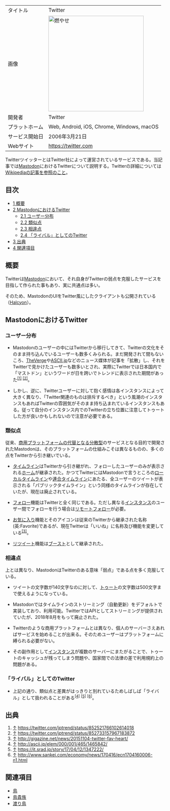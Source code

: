 <div>

|                |                                                                                                                                            |
|----------------|--------------------------------------------------------------------------------------------------------------------------------------------|
| タイトル       | Twitter                                                                                                                                    |
| 画像           | [<img src="/images/f/f7/Twitter.png" width="300" height="300" alt="燃やせ" />](/%E3%83%95%E3%82%A1%E3%82%A4%E3%83%AB:Twitter.png "燃やせ") |
| 開発者         | Twitter                                                                                                                                    |
| プラットホーム | Web, Android, iOS, Chrome, Windows, macOS                                                                                                  |
| サービス開始日 | 2006年3月21日                                                                                                                              |
| Webサイト      | <a href="https://twitter.com" rel="nofollow">https://twitter.com</a>                                                                       |

  

TwitterツイッターとはTwitter社によって運営されているサービスである。当記事では[Mastodon](/Mastodon "Mastodon")におけるTwitterについて説明する。Twitterの詳細については[Wikipediaの記事を参照のこと](https://ja.wikipedia.org/wiki/ja:Twitter "wikipedia:ja:Twitter")。

<div>

<div lang="ja" dir="ltr">

## 目次

</div>

-   [1 概要](#.E6.A6.82.E8.A6.81)
-   [2 MastodonにおけるTwitter](#Mastodon.E3.81.AB.E3.81.8A.E3.81.91.E3.82.8BTwitter)
    -   [2.1 ユーザー分布](#.E3.83.A6.E3.83.BC.E3.82.B6.E3.83.BC.E5.88.86.E5.B8.83)
    -   [2.2 類似点](#.E9.A1.9E.E4.BC.BC.E7.82.B9)
    -   [2.3 相違点](#.E7.9B.B8.E9.81.95.E7.82.B9)
    -   [2.4 「ライバル」としてのTwitter](#.E3.80.8C.E3.83.A9.E3.82.A4.E3.83.90.E3.83.AB.E3.80.8D.E3.81.A8.E3.81.97.E3.81.A6.E3.81.AETwitter)
-   [3 出典](#.E5.87.BA.E5.85.B8)
-   [4 関連項目](#.E9.96.A2.E9.80.A3.E9.A0.85.E7.9B.AE)

</div>

## 概要

Twitterは[Mastodon](/Mastodon "Mastodon")において、それ自身がTwitterの弱点を克服したサービスを目指して作られた事もあり、実に共通点は多い。

そのため、MastodonのUIをTwitter風にしたクライアントも公開されている（[Halcyon](/Halcyon "Halcyon")）。

## MastodonにおけるTwitter

### ユーザー分布

-   Mastodonのユーザーの中にはTwitterから移行してきて、Twitterの文化をそのまま持ち込んでいるユーザーも数多くみられる。まだ開発されて間もないころ、<a href="http://www.theverge.com/2017/4/4/15177856/mastodon-social-network-twitter-clone" rel="nofollow">TheVerge</a>や<a href="http://ascii.jp/elem/000/001/465/1465842/" rel="nofollow">ASCII.jp</a>などのニュース媒体が記事を「拡散」し、それをTwitterで見かけたユーザーも数多いとされ、実際にTwitterでは日本国内で「マストドン」というワードが日を跨いでトレンドに表示された期間があった<sup>[\[1\]](#cite_note-1)</sup> <sup>[\[2\]](#cite_note-2)</sup>。

<!-- -->

-   しかし、逆に、Twitterユーザーに対して抱く感情は各インスタンスによって大きく異なり、「Twitter関連のものは排斥するべき」という風潮のインスタンスもあればTwitterの雰囲気がそのまま持ち込まれているインスタンスもある。従って自分のインスタンス内でのTwitterの立ち位置に注意してトゥートした方が良いかもしれないので注意が必要である。

### 類似点

従来、<a href="https://mastodon.social/about/" rel="nofollow">商用プラットフォームの代替となる分散型</a>のサービスとなる目的で開発されたMastodonは、そのプラットフォームの仕組みこそは異なるものの、多くの点をTwitterから引き継いでいる。

-   [タイムライン](/%E3%82%BF%E3%82%A4%E3%83%A0%E3%83%A9%E3%82%A4%E3%83%B3 "タイムライン")はTwitterから引き継がれ、フォローしたユーザーのみが表示される[ホーム](/%E3%83%9B%E3%83%BC%E3%83%A0 "ホーム")が継承された。かつてTwitterにはMastodonで言うところの[ローカルタイムライン](/%E3%83%AD%E3%83%BC%E3%82%AB%E3%83%AB%E3%82%BF%E3%82%A4%E3%83%A0%E3%83%A9%E3%82%A4%E3%83%B3 "ローカルタイムライン")や[連合タイムライン](/%E9%80%A3%E5%90%88%E3%82%BF%E3%82%A4%E3%83%A0%E3%83%A9%E3%82%A4%E3%83%B3 "連合タイムライン")にあたる、全ユーザーのツイートが表示される「パブリックタイムライン」という同様のタイムラインが存在していたが、現在は廃止されている。

<!-- -->

-   [フォロー](/%E3%83%95%E3%82%A9%E3%83%AD%E3%83%BC "フォロー")機能はTwitterと全く同じである。ただし異なる[インスタンス](/%E3%82%A4%E3%83%B3%E3%82%B9%E3%82%BF%E3%83%B3%E3%82%B9 "インスタンス")のユーザー間でフォローを行う場合は[リモートフォロー](/%E3%83%AA%E3%83%A2%E3%83%BC%E3%83%88%E3%83%95%E3%82%A9%E3%83%AD%E3%83%BC "リモートフォロー")が必要。

<!-- -->

-   [お気に入り](/%E3%81%8A%E6%B0%97%E3%81%AB%E5%85%A5%E3%82%8A "お気に入り")機能とそのアイコンは従来のTwitterから継承された名称(英:Favorite)であるが、現在Twitterは「いいね」に名称及び機能を変更している<sup>[\[3\]](#cite_note-3)</sup>。

<!-- -->

-   [リツイート](/%E3%83%AA%E3%83%84%E3%82%A4%E3%83%BC%E3%83%88 "リツイート (存在しないページ)")機能は[ブースト](/%E3%83%96%E3%83%BC%E3%82%B9%E3%83%88 "ブースト")として継承された。

### 相違点

上とは異なり、MastodonはTwitterのある意味「弱点」である点を多く克服している。

-   ツイートの文字数が140文字なのに対して、[トゥート](/%E3%83%88%E3%82%A5%E3%83%BC%E3%83%88 "トゥート")の文字数は500文字まで使えるようになっている。

<!-- -->

-   Mastodonではタイムラインのストリーミング（自動更新）をデフォルトで実装しており、利用可能。TwitterではAPIとしてストリーミングが提供されていたが、2018年8月をもって廃止された。

<!-- -->

-   Twitterのような商用プラットフォームとは異なり、個人のサーバーさえあればサービスを始めることが出来る。そのためユーザーはプラットフォームに縛られる必要がない。

<!-- -->

-   その副作用として[インスタンス](/%E3%82%A4%E3%83%B3%E3%82%B9%E3%82%BF%E3%83%B3%E3%82%B9 "インスタンス")が複数のサーバーにまたがることで、トゥートのキャッシュが残ってしまう問題や、国家間での法律の差で利用規約上の問題がある。

### 「ライバル」としてのTwitter

-   上記の通り、類似点と差異がはっきりと別れているためしばしば「ライバル」として扱われることがある<sup>[\[4\]](#cite_note-4)</sup> <sup>[\[5\]](#cite_note-5)</sup> <sup>[\[6\]](#cite_note-6)</sup>。

## 出典

<div>

1.  [↑](#cite_ref-1) <a href="https://twitter.com/jptrend/status/852521766102614018" rel="nofollow">https://twitter.com/jptrend/status/852521766102614018</a>
2.  [↑](#cite_ref-2) <a href="https://twitter.com/jptrend/status/852733157967183872" rel="nofollow">https://twitter.com/jptrend/status/852733157967183872</a>
3.  [↑](#cite_ref-3) <a href="http://gigazine.net/news/20151104-twitter-fav-heart/" rel="nofollow">http://gigazine.net/news/20151104-twitter-fav-heart/</a>
4.  [↑](#cite_ref-4) <a href="http://ascii.jp/elem/000/001/465/1465842/" rel="nofollow">http://ascii.jp/elem/000/001/465/1465842/</a>
5.  [↑](#cite_ref-5) <a href="https://it.srad.jp/story/17/04/12/1347222/" rel="nofollow">https://it.srad.jp/story/17/04/12/1347222/</a>
6.  [↑](#cite_ref-6) <a href="http://www.sankei.com/economy/news/170416/ecn1704160006-n1.html" rel="nofollow">http://www.sankei.com/economy/news/170416/ecn1704160006-n1.html</a>

</div>

## 関連項目

-   [鳥](/%E9%B3%A5 "鳥")
-   [鳥貴族](/%E9%B3%A5%E8%B2%B4%E6%97%8F "鳥貴族")
-   [渡り鳥](/%E6%B8%A1%E3%82%8A%E9%B3%A5 "渡り鳥")

</div>
